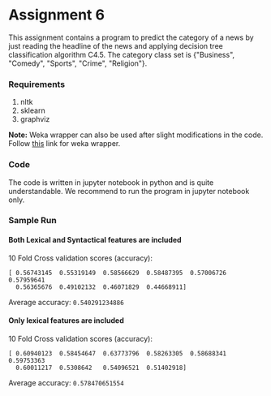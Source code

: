 # Assignment 6

This assignment contains a program to predict the category of a news by just reading the headline of the news and applying decision tree classification algorithm C4.5. The category class set is {"Business", "Comedy", "Sports", "Crime", "Religion"}.

### Requirements
1. nltk
1. sklearn
1. graphviz

**Note:** Weka wrapper can also be used after slight modifications in the code. Follow [this](https://fracpete.github.io/python-weka-wrapper/api.html#classifiers) link for weka wrapper.

### Code

The code is written in jupyter notebook in python and is quite understandable. We recommend to run the program in jupyter notebook only.

### Sample Run

#### Both Lexical and Syntactical features are included

10 Fold Cross validation scores (accuracy):

```
[ 0.56743145  0.55319149  0.58566629  0.58487395  0.57006726  0.57959641
  0.56365676  0.49102132  0.46071829  0.44668911]
```

Average accuracy: `0.540291234886`

#### Only lexical features are included

10 Fold Cross validation scores (accuracy):

```
[ 0.60940123  0.58454647  0.63773796  0.58263305  0.58688341  0.59753363
  0.60011217  0.5308642   0.54096521  0.51402918]
```

Average accuracy: `0.578470651554`

